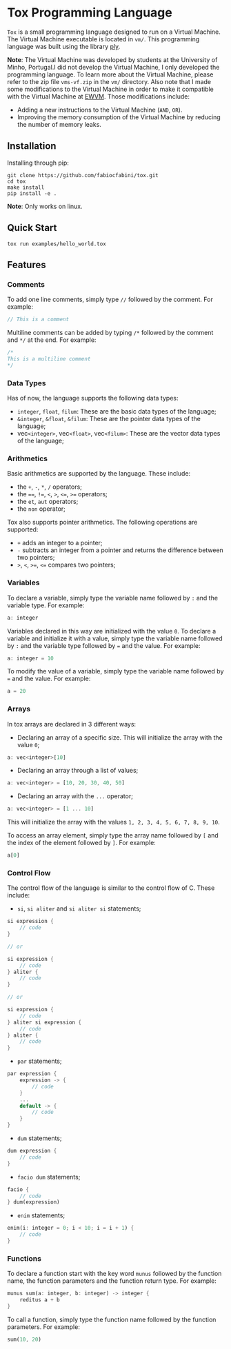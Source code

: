 # **Tox Programming Language**

```Tox``` is a small programming language designed to run on a Virtual Machine. The Virtual Machine executable is located in ```vm/```. This programming language was built using the library [ply](www.dabeaz.com/ply/). 

**Note**: The Virtual Machine was developed by students at the University of Minho, Portugal.I did not develop the Virtual Machine, I only developed the programming language. To learn more about the Virtual Machine, please refer to the zip file ```vms-vf.zip``` in the ```vm/``` directory. Also note that I made some modifications to the Virtual Machine in order to make it compatible with the Virtual Machine at [EWVM](https://ewvm.epl.di.uminho.pt/). Those modifications include:
- Adding a new instructions to the Virtual Machine (```AND```, ```OR```).
- Improving the memory consumption of the Virtual Machine by reducing the number of memory leaks.

## **Installation**

Installing through pip:

```rustonsole
git clone https://github.com/fabiocfabini/tox.git
cd tox
make install
pip install -e .
```

**Note**: Only works on linux.

## **Quick Start**

```rustonsole
tox run examples/hello_world.tox
```

## **Features**

### **Comments**

To add one line comments, simply type ```//``` followed by the comment. For example:

```rust
// This is a comment
```

Multiline comments can be added by typing ```/*``` followed by the comment and ```*/``` at the end. For example:

```rust
/*
This is a multiline comment
*/
```

### **Data Types**

Has of now, the language supports the following data types:

- ```integer```, ```float```, ```filum```: These are the basic data types of the language;
- ```&integer```, ```&float```, ```&filum```: These are the pointer data types of the language;
- vec```<integer>```, vec```<float>```, vec```<filum>```: These are the vector data types of the language;

### **Arithmetics**

Basic arithmetics are supported by the language. These include:

- the ```+```, ```-```, ```*```, ```/``` operators;
- the ```==```, ```!=```, ```<```, ```>```, ```<=```, ```>=``` operators;
- the ```et```, ```aut``` operators;
- the ```non``` operator;

Tox also supports pointer arithmetics. The following operations are supported:

- ```+``` adds an integer to a pointer;
- ```-``` subtracts an integer from a pointer and returns the difference between two pointers;
- ```>```, ```<```, ```>=```, ```<=``` compares two pointers;

### **Variables**

To declare a variable, simply type the variable name followed by ```:``` and the variable type. For example:

```rust
a: integer
```

Variables declared in this way are initialized with the value ```0```. To declare a variable and initialize it with a value, simply type the variable name followed by ```:``` and the variable type followed by ```=``` and the value. For example:

```rust
a: integer = 10
```

To modify the value of a variable, simply type the variable name followed by ```=``` and the value. For example:

```rust
a = 20
```

### **Arrays**

In tox arrays are declared in 3 different ways:

- Declaring an array of a specific size. This will initialize the array with the value ```0```;

```rust
a: vec<integer>[10]
```

- Declaring an array through a list of values;

```rust
a: vec<integer> = [10, 20, 30, 40, 50]
```

- Declaring an array with the ```...``` operator;

```rust
a: vec<integer> = [1 ... 10]
```

This will initialize the array with the values ```1, 2, 3, 4, 5, 6, 7, 8, 9, 10```.

To access an array element, simply type the array name followed by ```[``` and the index of the element followed by ```]```. For example:

```rust
a[0]
```


### **Control Flow**

The control flow of the language is similar to the control flow of C. These include:

- ```si```, ```si aliter``` and ```si aliter si``` statements;

```rust
si expression {
    // code
}

// or

si expression {
    // code
} aliter {
    // code
}

// or

si expression {
    // code
} aliter si expression {
    // code
} aliter {
    // code
}
```

- ```par``` statements;

```rust
par expression {
    expression -> {
        // code
    }
    ...
    default -> {
        // code
    }
}
```

- ```dum``` statements;

```rust
dum expression {
    // code
}
```

- ```facio dum``` statements;

```rust
facio {
    // code
} dum(expression)
```

- ```enim``` statements;

```rust
enim(i: integer = 0; i < 10; i = i + 1) {
    // code
}
```


### **Functions**

To declare a function start with the key word ```munus``` followed by the function name, the function parameters and the function return type. For example:

```rust
munus sum(a: integer, b: integer) -> integer {
    reditus a + b
}
```

To call a function, simply type the function name followed by the function parameters. For example:

```rust
sum(10, 20)
```
